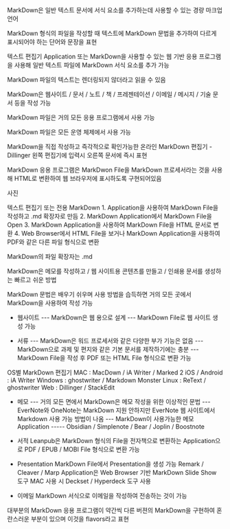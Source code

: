 
MarkDown은 일반 텍스트 문서에 서식 요소를 추가하는데 사용할 수 있는 경량 마크업 언어

MarkDown 형식의 파일을 작성할 때 텍스트에 MarkDown 문법을 추가하여 다르게 표시되어야 하는 단어와 문장을 표현

텍스트 편집기 Application 또는 MarkDown을 사용할 수 있는 웹 기반 응용 프로그램을 사용해 일반 텍스트 파일에 MarkDown 서식 요소를 추가 가능

MarkDown 파일의 텍스트는 렌더링되지 않더라고 읽을 수 있음

MarkDown은 웹사이트 / 문서 / 노트 / 책 / 프레젠테이션 / 이메일 / 메시지 / 기술 문서 등을 작성 가능

MarkDown 파일은 거의 모든 응용 프로그램에서 사용 가능

MarkDown 파일은 모든 운영 체제에서 사용 가능

MarkDown을 직접 작성하고 즉각적으로 확인가능한 온라인 MarkDown 편집기 - Dillinger
왼쪽 편집기에 입력시 오른쪽 문서에 즉시 표현

MarkDown 응용 프로그램은 MarkDwon File을  MarkDown 프로세서라는 것을 사용해 HTML로 변환하여 웹 브라우저에 표시하도록 구현되어있음

사진

텍스트 편집기 또는 전용 MarkDown 1. Application을 사용하여 MarkDown File을 작성하고 .md 확장자로 만듬
2. MarkDown Application에서 MarkDown File을 Open
3. MarkDown Application을 사용하여 MarkDown File을 HTML 문서로 변환
4. Web Browser에서 HTML File을 보거나 MarkDown Application을 사용하여 PDF와 같은 다른 파일 형식으로 변환


MarkDown의 파일 확장자는 .md


MarkDown은 메모를 작성하고 / 웹 사이트용 콘텐츠를 만들고 / 인쇄용 문서를 생성하는 빠르고 쉬운 방법

MarkDown 문법은 배우기 쉬우며 사용 방법을 습득하면 거의 모든 곳에서 MarkDown을 사용하여 작성 가능
- 웹사이트
--- MarkDown은 웹 용으로 설계
--- MarkDown File로 웹 사이트 생성 가능

- 서류
--- MarkDown은 워드 프로세서와 같은 다양한 부가 기능은 없음
--- MarkDown으로 과제 및 편지와 같은 기본 문서를 제작하기에는 충분
--- MarkDown File을 작성 후 PDF 또는 HTML File 형식으로 변환 가능

OS별 MarkDown 편집기
MAC : MacDown / iA Writer / Marked 2
iOS / Android : iA Writer
Windows : ghostwriter / Markdown Monster
Linux : ReText / ghostwriter
Web : Dillinger / StackEdit

- 메모
--- 거의 모든 면에서 MarkDown은 메모 작성을 위한 이상적인 문법
--- EverNote와 OneNote는 MarkDown 지원 안하지만 EverNote 웹 사이트에서 Markdown 사용 가능 방법이 나옴
--- MarkDown이 사용가능한 메모 Application
----- Obsidian / Simplenote / Bear / Joplin / Boostnote

- 서적
Leanpub은 MarkDown 형식의 File을 전자책으로 변환하는 Application으로 PDF / EPUB / MOBI File 형식으로 변환 가능

- Presentation
MarkDown File에서 Presentation을 생성 가능
Remark / Cleaver / Marp Application은 Web Browser 기반 MarkDown Slide Show 도구
MAC 사용 시 Deckset / Hyperdeck 도구 사용

- 이메일
MarkDown 서식으로 이메일을 작성하여 전송하는 것이 가능

대부분의 MarkDown 응용 프로그램이 약간씩 다른 버젼의 MarkDown을 구현하여 혼란스러운 부분이 있으며 이것을 flavors라고 표현
